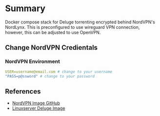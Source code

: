 # Summary

Docker compose stack for Deluge torrenting encrypted behind NordVPN's NordLynx. This is preconfigured to use wireguard VPN connection, however, this can be adjusted to use OpenVPN.

## Change NordVPN Credientals

### NordVPN Environment

```yaml
USER=username@email.com # change to your username
"PASS=p@ssword" # change to your password
```

## References

- [NordVPN Image GitHub](https://github.com/bubuntux/nordvpn)
- [Linuxserver Deluge Image](https://hub.docker.com/r/linuxserver/deluge)